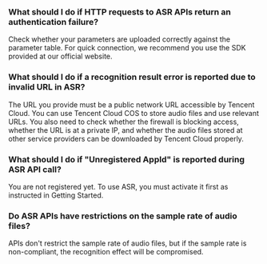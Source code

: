 ### What should I do if HTTP requests to ASR APIs return an authentication failure?
Check whether your parameters are uploaded correctly against the parameter table. For quick connection, we recommend you use the SDK provided at our official website.

### What should I do if a recognition result error is reported due to invalid URL in ASR?
The URL you provide must be a public network URL accessible by Tencent Cloud. You can use Tencent Cloud COS to store audio files and use relevant URLs. You also need to check whether the firewall is blocking access, whether the URL is at a private IP, and whether the audio files stored at other service providers can be downloaded by Tencent Cloud properly.

### What should I do if "Unregistered AppId" is reported during ASR API call?
You are not registered yet. To use ASR, you must activate it first as instructed in Getting Started. 

### Do ASR APIs have restrictions on the sample rate of audio files?
APIs don't restrict the sample rate of audio files, but if the sample rate is non-compliant, the recognition effect will be compromised.
